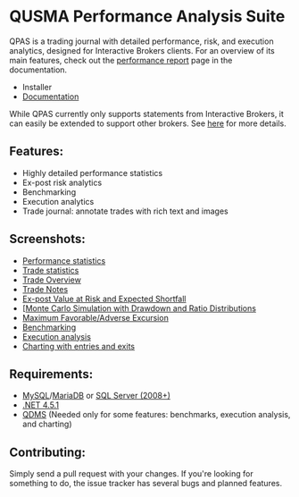 QUSMA Performance Analysis Suite
====

QPAS is a trading journal with detailed performance, risk, and execution analytics, designed for Interactive Brokers clients. For an overview of its main features, check out the [performance report](http://qusma.com/qpasdocs/index.php/Performance_Report#Settings) page in the documentation.

* Installer
* [Documentation](http://qusma.com/qpasdocs/index.php/Main_Page)

While QPAS currently only supports statements from Interactive Brokers, it can easily be extended to support other brokers. See [here](http://qusma.com/qpasdocs/index.php/Implementing_a_Statement_Parser) for more details.

Features:
------------------------
* Highly detailed performance statistics
* Ex-post risk analytics
* Benchmarking
* Execution analytics
* Trade journal: annotate trades with rich text and images

Screenshots:
------------------------
* [Performance statistics](http://i.imgur.com/RhPRa6A.png)
* [Trade statistics](http://i.imgur.com/MmEXyw2.png)
* [Trade Overview](http://i.imgur.com/OfNf2cF.png)
* [Trade Notes](http://i.imgur.com/MM15ZiF.png)
* [Ex-post Value at Risk and Expected Shortfall](http://i.imgur.com/kEtqDSM.png)
* [[Monte Carlo Simulation with Drawdown and Ratio Distributions](http://i.imgur.com/2W3jRXa.png)
* [Maximum Favorable/Adverse Excursion](http://i.imgur.com/hnkfe1a.png)
* [Benchmarking](http://i.imgur.com/Nnitn1M.png)
* [Execution analysis](http://i.imgur.com/YyXAFPk.png)
* [Charting with entries and exits](http://i.imgur.com/x2NmiTv.png)

Requirements:
------------------------
* [MySQL](http://dev.mysql.com/downloads/mysql/)/[MariaDB](https://downloads.mariadb.org/) or [SQL Server (2008+)](http://www.microsoft.com/en-us/download/details.aspx?id=29062)
* [.NET 4.5.1](http://www.microsoft.com/en-us/download/details.aspx?id=40773)
* [QDMS](http://qusma.com/software/qdms) (Needed only for some features: benchmarks, execution analysis, and charting)

Contributing:
------------------------
Simply send a pull request with your changes. If you're looking for something to do, the issue tracker has several bugs and planned features.
